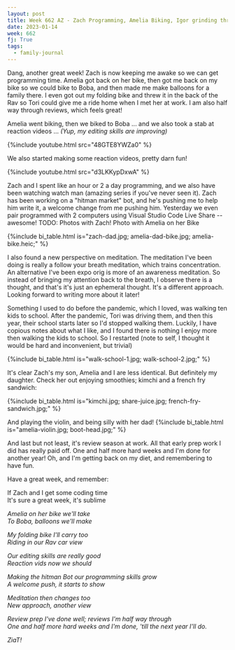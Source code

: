 ```yaml
---
layout: post
title: Week 662 AZ - Zach Programming, Amelia Biking, Igor grinding through performance reviews
date: 2023-01-14
week: 662
fj: True
tags:
  - family-journal
---
```


Dang, another great week! Zach is now keeping me awake so we can get programming time. Amelia got back on her bike, then got me back on my bike so we could bike to Boba, and then made me make balloons for a family there. I even got out my folding bike and threw it in the back of the Rav so Tori could give me a ride home when I met her at work. I am also half way through reviews, which feels great!

Amelia went biking, then we biked to Boba ... and we also took a stab at reaction videos ...
_(Yup, my editing skills are improving)_

{%include youtube.html src="48GTE8YWZa0" %}

We also started making some reaction videos, pretty darn fun!

{%include youtube.html src="d3LKKypDxwA" %}

Zach and I spent like an hour or 2 a day programming, and we also have been watching watch man (amazing series if you've never seen it). Zach has been working on a "hitman market" bot, and he's pushing me to help him write it, a welcome change from me pushing him. Yesterday we even pair programmed with 2 computers using Visual Studio Code Live Share -- awesome!
TODO: Photos with Zach! Photo with Amelia on her Bike

{%include bi_table.html is="zach-dad.jpg; amelia-dad-bike.jpg; amelia-bike.heic;" %}

I also found a new perspective on meditation. The meditation I've been doing is really a follow your breath meditation, which trains concentration. An alternative I've been expo orig is more of an awareness meditation. So instead of bringing my attention back to the breath, I observe there is a thought, and that's it's just an ephemeral thought. It's a different approach. Looking forward to writing more about it later!

Something I used to do before the pandemic, which I loved, was walking ten kids to school. After the pandemic, Tori was driving them, and then this year, their school starts later so I'd stopped walking them. Luckily, I have copious notes about what I like, and I found there is nothing I enjoy more then walking the kids to school. So I restarted (note to self, I thought it would be hard and inconvenient, but trivial)

{%include bi_table.html is="walk-school-1.jpg; walk-school-2.jpg;" %}

It's clear Zach's my son, Amelia and I are less identical. But definitely my daughter. Check her out enjoying smoothies; kimchi and a french fry sandwich:

{%include bi_table.html is="kimchi.jpg; share-juice.jpg; french-fry-sandwich.jpg;" %}

And playing the violin, and being silly with her dad!
{%include bi_table.html is="amelia-violin.jpg; boot-head.jpg;" %}

And last but not least, it's review season at work. All that early prep work I did has really paid off. One and half more hard weeks and I'm done for another year! Oh, and I'm getting back on my diet, and remembering to have fun.

Have a great week, and remember:

If Zach and I get some coding time <br/>
It's sure a great week, it's sublime

_Amelia on her bike we'll take <br/>
To Boba, balloons we'll make_

_My folding bike I'll carry too <br/>
Riding in our Rav car view_

_Our editing skills are really good <br/>
Reaction vids now we should_

_Making the hitman Bot our programming skills grow <br/>
A welcome push, it starts to show_

_Meditation then changes too <br/>
New approach, another view_

_Review prep I've done well; reviews I'm half way through <br/>
One and half more hard weeks and I'm done, 'till the next year I'll do._

_ZiaT!_
